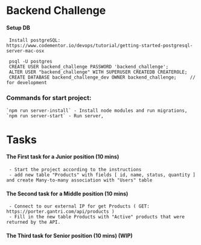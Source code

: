 # Backend Challenge
 #### Setup DB
     Install postgreSQL: https://www.codementor.io/devops/tutorial/getting-started-postgresql-server-mac-osx

     psql -U postgres
     CREATE USER backend_challenge PASSWORD 'backend_challenge';
     ALTER USER "backend_challenge" WITH SUPERUSER CREATEDB CREATEROLE;
     CREATE DATABASE backend_challenge_dev OWNER backend_challenge;     // for development

 ### Commands for start project:
    `npm run server-install` - Install node modules and run migrations,
    `npm run server-start` - Run server, 

# Tasks
 #### The First task for a Junior position (10 mins)
     - Start the project according to the instructions 
     - add new table "Products" with fields [ id, name, status, quantity ] and create Many-to-many association with "Users" table
 #### The Second task for a Middle position (10 mins)
     - Connect to our external IP for get Products ( GET: https://porter.gantri.com/api/products )
     - Fill in the new table Products with "Active" products that were returned by the API.
 #### The Third task for Senior position (10 mins) (WIP)

